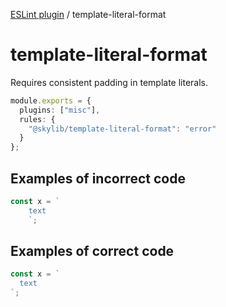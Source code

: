 [ESLint plugin](https://ilyub.github.io/eslint-plugin/) / template-literal-format

# template-literal-format

Requires consistent padding in template literals.

```ts
module.exports = {
  plugins: ["misc"],
  rules: {
    "@skylib/template-literal-format": "error"
  }
};
```

## Examples of incorrect code

```ts
const x = `
    text
    `;
```

## Examples of correct code

```ts
const x = `
  text
`;
```